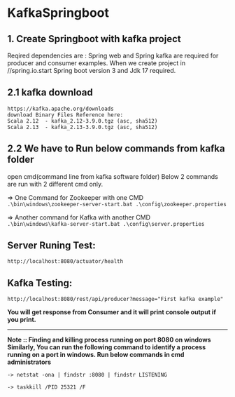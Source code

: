 # KafkaSpringboot
## 1. Create Springboot with kafka project 
   Reqired dependencies are : Spring web and Spring kafka are required for producer and consumer examples.
   When we create project in //spring.io.start  Spring boot version 3 and Jdk 17 required. 
   
## 2.1 kafka download 
    https://kafka.apache.org/downloads
    download Binary Files Reference here:
    Scala 2.12  - kafka_2.12-3.9.0.tgz (asc, sha512)
    Scala 2.13  - kafka_2.13-3.9.0.tgz (asc, sha512)

## 2.2  We have to Run below commands from kafka folder 
open cmd(command line from kafka software folder)
Below 2 commands are run with 2 different cmd only.
	 
=> One Command for Zookeeper with one CMD   
``` .\bin\windows\zookeeper-server-start.bat .\config\zookeeper.properties ```
 
=> Another command for Kafka with another CMD  
``` .\bin\windows\kafka-server-start.bat .\config\server.properties ``` 


## Server Runing Test:
``` http://localhost:8080/actuator/health ```

## Kafka Testing:
``` http://localhost:8080/rest/api/producer?message="First kafka example" ```

**You will get response from Consumer and it will print console output if you print.** 

-----------------------------------------------------------------------------------------------
**Note :: Finding and killing process running on port 8080 on windows
Similarly, You can run the following command to identify a process running on a port in windows.
Run below commands in cmd administrators** 

``` -> netstat -ona | findstr :8080 | findstr LISTENING ```

``` -> taskkill /PID 25321 /F ```
